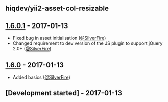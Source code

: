 ## hiqdev/yii2-asset-col-resizable

## [1.6.0.1] - 2017-01-13

- Fixed bug in asset initialisation ([@SilverFire])
- Changed requirement to dev version of the JS plugin to support jQuery 2.0+ ([@SilverFire])

## [1.6.0] - 2017-01-13

- Added basics ([@SilverFire])

## [Development started] - 2017-01-13

[@hiqsol]: https://github.com/hiqsol
[sol@hiqdev.com]: https://github.com/hiqsol
[@SilverFire]: https://github.com/SilverFire
[d.naumenko.a@gmail.com]: https://github.com/SilverFire
[@tafid]: https://github.com/tafid
[andreyklochok@gmail.com]: https://github.com/tafid
[@BladeRoot]: https://github.com/BladeRoot
[bladeroot@gmail.com]: https://github.com/BladeRoot
[Under development]: https://github.com/hiqdev/yii2-asset-col-resizable/compare/1.6.0...HEAD
[1.6.0]: https://github.com/hiqdev/yii2-asset-col-resizable/releases/tag/1.6.0
[1.6.0.1]: https://github.com/hiqdev/yii2-asset-col-resizable/compare/1.6.0...1.6.0.1
